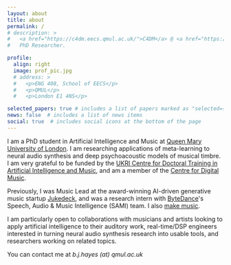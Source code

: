 ```yaml
---
layout: about
title: about
permalink: /
# description: >
#   <a href="https://c4dm.eecs.qmul.ac.uk/">C4DM</a> @ <a href="https://www.qmul.ac.uk/">QMUL</a>.
#   PhD Researcher.

profile:
  align: right
  image: prof_pic.jpg
  # address: >
  #   <p>ENG 408, School of EECS</p>
  #   <p>QMUL</p>
  #   <p>London E1 4NS</p>

selected_papers: true # includes a list of papers marked as "selected={true}"
news: false  # includes a list of news items
social: true  # includes social icons at the bottom of the page
---
```


I am a PhD student in Artificial Intelligence and Music at [Queen Mary University of London](https://www.qmul.ac.uk).
I am researching applications of meta-learning to neural audio synthesis and deep psychoacoustic models of musical timbre.
I am very grateful to be funded by the [UKRI Centre for Doctoral Training in Artificial Intelligence and Music](https://www.aim.qmul.ac.uk/),
and am a member of the [Centre for Digital Music](https://c4dm.eecs.qmul.ac.uk/).

Previously, I was Music Lead at the award-winning AI-driven generative music startup [Jukedeck](https://www.linkedin.com/company/jukedeck/about/), and was a research intern with [ByteDance](https://www.bytedance.com/en/)'s Speech, Audio & Music Intelligence (SAMI) team. I also [make music](https://open.spotify.com/artist/73A1Xo6NzkbRB2EIw3dm6R).

I am particularly open to collaborations with musicians and artists looking to apply artificial intelligence to their auditory work, real-time/DSP engineers interested in turning neural audio synthesis research into usable tools, and researchers working on related topics.

You can contact me at *b.j.hayes (at) qmul.ac.uk*
